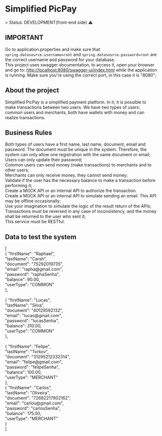 ﻿<h1>Simplified PicPay</h1>
> Status: DEVELOPMENT(front-end side) ⚠️


<h2>IMPORTANT</h2>
<p>
Go to application.properties and make sure that <code>spring.datasource.username=root</code> and
<code>spring.datasource.password=root</code> are the correct username and password for your database.<br>
This project uses swagger documentation, to access it, open your browser and go
to: <a href="http://localhost:8080/swagger-ui/index.html">http://localhost:8080/swagger-ui/index.html</a> 
while the application is running. Make sure you're using the correct port, in this case it is "8080";
</p>

<h2>About the project</h2>
<p>
Simplified PicPay is a simplified payment platform. In it, it is possible to make transactions between two users.
We have two types of users: common users and merchants, both have wallets with money and can realize transactions.
</p>


<h2>Business Rules</h2>
<p>
Both types of users have a first name, last name, document, email and password. The document must be unique 
in the system. Therefore, the system can only allow one registration with the same document or email;<br>
Users can only update their password;<br>
Common users can send money (make transactions) to merchants and to other users;<br>
Merchants can only receive money, they cannot send money;<br>
Validate if the user has the necessary balance to make a transaction before performing it;<br>
Create a MOCK API or an internal API to authorize the transaction.<br>
Create a MOCK API or an internal API to simulate sending an email. This API may be offline occasionally;<br>
Use your imagination to simulate the logic of the result return of the APIs;<br>
Transactions must be reversed in any case of inconsistency, and the money shall be returned to the user who sent it;<br>
This service must be RESTful.
</p>


<h2>Data to test the system</h2>
<p>
[<br>
    {
        "firstName": "Raphael",<br>
        "lastName": "Carsh",<br>
        "document": "75292019735",<br>
        "email": "rapha@gmail.com",<br>
        "password": "raphaSenha",<br>
        "balance": 90.00,<br>
        "userType": "COMMON"<br>
    },<br><br>
    {
        "firstName": "Lucas",<br>
        "lastName": "Silva",<br>
        "document": "40129592132",<br>
        "email": "lucas@gmail.com",<br>
        "password": "lucasSenha",<br>
        "balance": 310.00,<br>
        "userType": "COMMON"<br>
    },<br><br>
    {
        "firstName": "Felipe",<br>
        "lastName": "Torkov",<br>
        "document": "31295212332314",<br>
        "email": "felipe@gmail.com",<br>
        "password": "felipeSenha",<br>
        "balance": 100.00,<br>
        "userType": "MERCHANT"<br>
    },<br>
    {
        "firstName": "Carlos",<br>
        "lastName": "Oliveira",<br>
        "document": "72682217902162",<br>
        "email": "carlos@gmail.com",<br>
        "password": "carlosSenha",<br>
        "balance": 175.00,<br>
        "userType": "MERCHANT"<br>
    }<br>
]
</p>
